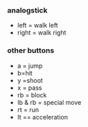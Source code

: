 ### analogstick

* left = walk left
* right = walk right

### other buttons

* a = jump
* b=hit
* y =shoot
* x = pass
* rb = block
* lb & rb = special move
* rt = run
* lt == acceleration 


